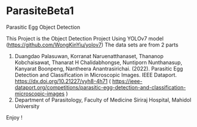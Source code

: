 # ParasiteBeta1
Parasitic Egg Object Detection

This Project is the Object Detection Project Using YOLOv7 model (https://github.com/WongKinYiu/yolov7)
The data sets are from 2 parts

1. Duangdao Palasuwan, Korranat Naruenatthanaset, Thananop Kobchaisawat, Thanarat H Chalidabhongse, Nuntiporn Nunthanasup, Kanyarat Boonpeng, Nantheera Anantrasirichai. (2022). Parasitic Egg Detection and Classification in Microscopic Images. IEEE Dataport.  https://dx.doi.org/10.21227/vyh8-4h71 ( https://ieee-dataport.org/competitions/parasitic-egg-detection-and-classification-microscopic-images )
2. Department of Parasitology, Faculty of Medicine Siriraj Hospital, Mahidol University

Enjoy !
